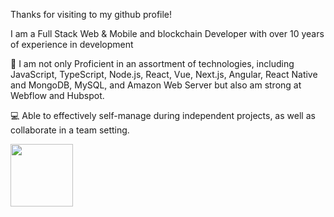 Thanks for visiting to my github profile!

I am a Full Stack Web & Mobile and blockchain Developer with over 10 years of experience in development

🧰 I am not only Proficient in an assortment of technologies, including JavaScript, TypeScript, Node.js, React, Vue, Next.js, Angular, React Native and MongoDB, MySQL, and Amazon Web Server but also am strong at Webflow and Hubspot.

💻 Able to effectively self-manage during independent projects, as well as collaborate in a team setting.


<a href="https://icons8.com/icons/set/javascript" target="blank">
  <img align="center" src="https://icons8.com/icon/tGvHBPJaKqEd/javascript" width="100" height="100" />
</a>
